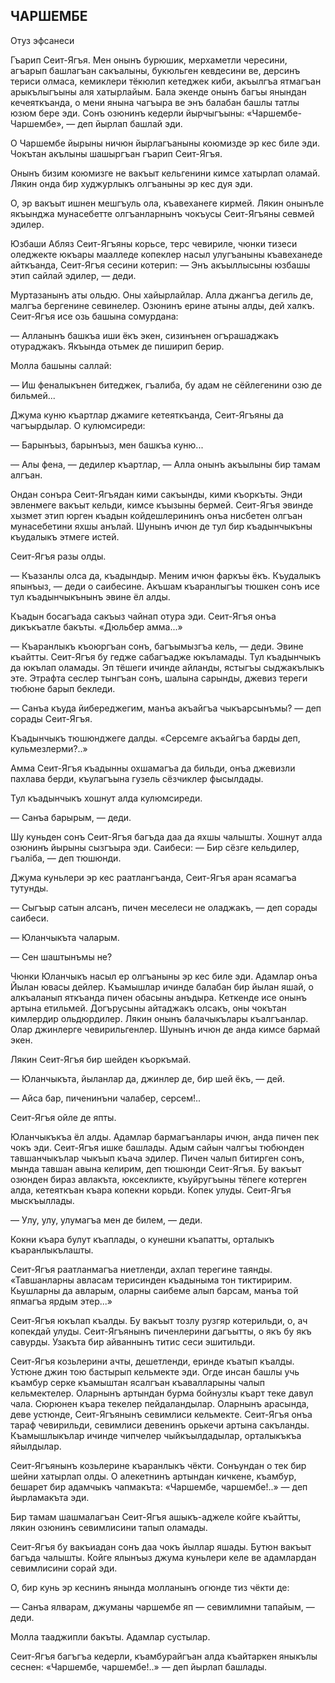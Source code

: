 ## ЧАРШЕМБЕ

Отуз эфсанеси

Гъарип Сеит-Ягъя.
Мен онынъ бурюшик, мерхаметли чересини, агъарып башлагъан сакъалыны, букюльген кевдесини ве, дерсинъ териси олмаса, кемиклери тёкюлип кетеджек киби, акъылгъа ятмагъан арыкълыгъыны аля хатырлайым.
Бала экенде онынъ багъы янындан кечеяткъанда, о мени янына чaгъыра ве энъ балабан башлы татлы юзюм бере эди.
Сонъ озюнинъ кедерли йырчыгъыны: «Чаршембе-Чаршембе», — деп йырлап башлай эди.

О Чаршембе йырыны ничюн йырлагъаныны коюмизде эр кес биле эди.
Чокътан акълыны шашыргъан гъарип Сеит-Ягъя.

Онынъ бизим коюмизге не вакъыт кельгенини кимсе хатырлап оламай.
Лякин онда бир худжурлыкъ олгъаныны эр кес дуя эди.

О, эр вакъыт ишнен мешгъуль ола, къавеханеге кирмей.
Лякин онынъле якъынджа мунасебетте олгъанларнынъ чокъусы Сеит-Ягъяны севмей эдилер.

Юзбаши Абляз Сеит-Ягъяны корьсе, терс чевириле, чюнки тизеси оледжекте юкъары маалледе копеклер насыл улугъаныны къавеханеде айткъанда, Сеит-Ягъя сесини котерип:
— Энъ акъыллысыны юзбашы этип сайлай эдилер, — деди.

Муртазанынъ аты ольдю.
Оны хайырлайлар.
Алла джангъа дегиль де, малгъа бергенине севинелер.
Озюнинъ ерине атыны алды, дей халкъ.
Сеит-Ягъя исе озь башына сомурдана:

— Алланынъ башкъа иши ёкъ экен, сизинънен огърашаджакъ отураджакъ.
Якъында отьмек де пиширип берир.

Молла башыны саллай:

— Иш феналыкънен битеджек, гъалиба, бу адам не сёйлегенини озю де бильмей...

Джума куню къартлар джамиге кетеяткъанда, Сеит-Ягъяны да чагъырдылар.
О кулюмсиреди:

— Барынъыз, барынъыз, мен башкъа куню...

— Алы фена, — дедилер къартлар, — Алла онынъ акъылыны бир тамам алгъан.

Ондан сонъра Сеит-Ягъядан кими сакъынды, кими къоркъты.
Энди эвленмеге вакъыт кельди, кимсе къызыны бермей.
Сеит-Ягъя эвинде хызмет этип юрген къадын койдешлерининъ онъа нисбетен олгъан мунасебетини яхшы анълай.
Шунынъ ичюн де тул бир къадынчыкъны къудалыкъ этмеге истей.

Сеит-Ягъя разы олды.

— Къазанлы олса да, къадындыр.
Меним ичюн фаркъы ёкъ.
Къудалыкъ япынъыз, — деди о саибесине.
Акъшам къаранлыгъы тюшкен сонъ исе тул къадынчыкънынъ эвине ёл алды.

Къадын босагъада сакъыз чайнап отура эди.
Сеит-Ягъя онъа дикъкъатле бакъты.
«Дюльбер амма...»

— Къаранлыкъ къоюргъан сонъ, багъымызгъа кель, — деди.
Эвине къайтты.
Сеит-Ягъя бу гедже сабагъадже юкъламады.
Тул къадынчыкъ да юкълап оламады.
Эп тёшеги ичинде айланды, ястыгъы сыджакълыкъ эте.
Этрафта сеслер тынгъан сонъ, шалына сарынды, джевиз тереги тюбюне барып бекледи.

— Санъа къуда йибереджегим, манъа акъайгъа чыкъарсынъмы? — деп сорады Сеит-Ягъя.

Къадынчыкъ тюшюнджеге далды.
«Серсемге акъайгъа барды деп, кульмезлерми?..»

Амма Сеит-Ягъя къадынны охшамагъа да бильди, онъа джевизли пахлава берди, къулагъына гузель сёзчиклер фысылдады.

Тул къадынчыкъ хошнут алда кулюмсиреди.

— Санъа барырым, — деди.

Шу куньден сонъ Сеит-Ягъя багъда даа да яхшы чалышты.
Хошнут алда озюнинъ йырыны сызгъыра эди.
Саибеси:
— Бир сёзге кельдилер, гъаліба, — деп тюшюнди.

Джума куньлери эр кес раатлангъанда, Сеит-Ягъя аран ясамагъа тутунды.

— Сыгъыр сатын алсанъ, пичен меселеси не оладжакъ, — деп сорады саибеси.

— Юланчыкъта чаларым.

— Сен шаштынъмы не?

Чюнки Юланчыкъ насыл ер олгъаныны эр кес биле эди.
Адамлар онъа Йылан ювасы дейлер.
Къамышлар ичинде балабан бир йылан яшай, о алкъаланып яткъанда пичен обасыны анъдыра.
Кеткенде исе онынъ артына етильмей.
Догърусыны айтаджакъ олсакъ, оны чокътан кимлердир ольдюрдилер.
Лякин онынъ балачыкълары къалгъанлар.
Олар джинлерге чевирильгенлер.
Шунынъ ичюн де анда кимсе бармай экен.

Лякин Сеит-Ягъя бир шейден къоркъмай.

— Юланчыкъта, йыланлар да, джинлер де, бир шей ёкъ, — дей.

— Айса бар, пиченинъни чалабер, серсем!..

Сеит-Ягъя ойле де япты.

Юланчыкъкъа ёл алды.
Адамлар бармагъанлары ичюн, анда пичен пек чокъ эди.
Сеит-Ягъя ишке башлады.
Адым сайын чалгъы тюбюнден тавшанчыкълар чыкъып къача эдилер.
Пичен чалып битирген сонъ, мында тавшан авына келирим, деп тюшюнди Сеит-Ягъя.
Бу вакъыт озюнден бираз авлакъта, юксекликте, къуйругъыны тёпеге котерген алда, кетеяткъан къара копекни корьди.
Копек улуды.
Сеит-Ягъя мыскъыллады.

— Улу, улу, улумагъа мен де билем, — деди.

Кокни къара булут къаплады, о кунешни къапатты, орталыкъ къаранлыкълашты.

Сеит-Ягъя раатланмагъа ниетленди, ахлап терегине таянды.
«Тавшанларны авласам терисинден къадыныма тон тиктиририм.
Кьушларны да авларым, оларны саибеме алып барсам, манъа той япмагъа ярдым этер...»

Сеит-Ягъя юкълап къалды.
Бу вакъыт тозлу рузгяр котерильди, о, ач копекдай улуды.
Сеит-Ягъянынъ пиченлерини дагъытты, о якъ бу якъ савурды.
Узакъта бир айваннынъ титис сеси эшитильди.

Сеит-Ягъя козьлерини ачты, дешетленди, еринде къатып къалды.
Устюне джин тою бастырып кельмекте эди.
Огде инсан башлы учь къамбур серке къамыштан ясалгъан къавалларыны чалып кельмектелер.
Оларнынъ артындан бурма бойнузлы къарт теке давул чала.
Сюрюнен къара текелер пейдаландылар.
Оларнынъ арасында, деве устюнде, Сеит-Ягъянынъ севимлиси кельмекте.
Сеит-Ягъя онъа тараф чевирильди, севимлиси девенинъ орькечи артына сакъланды.
Къамышлыкълар ичинде чипчелер чыйкъылдадылар, орталыкъкъа яйылдылар.

Сеит-Ягъянынъ козьлерине къаранлыкъ чёкти.
Сонъундан о тек бир шейни хатырлап олды.
О алекетнинъ артындан кичкене, къамбур, бешарет бир адамчыкъ чапмакъта: «Чаршембе, чаршембе!..» — деп йырламакъта эди.

Бир тамам шашмалагъан Сеит-Ягъя ашыкъ-аджеле койге къайтты, лякин озюнинъ севимлисини тапып оламады.

Сеит-Ягъя бу вакъиадан сонъ даа чокъ йыллар яшады.
Бутюн вакъыт багъда чалышты.
Койге ялынъыз джума куньлери келе ве адамлардан севимлисини сорай эди.

О, бир кунь эр кеснинъ янында молланынъ огюнде тиз чёкти де:

— Санъа ялварам, джуманы чаршембе яп — севимлимни тапайым, — деди.

Молла тааджипли бакъты.
Адамлар сустылар.

Сеит-Ягъя багъгъа кедерли, къамбурайгъан алда къайтаркен яныкълы сеснен: «Чаршембе, чаршембе!..» — деп йырлап башлады.
